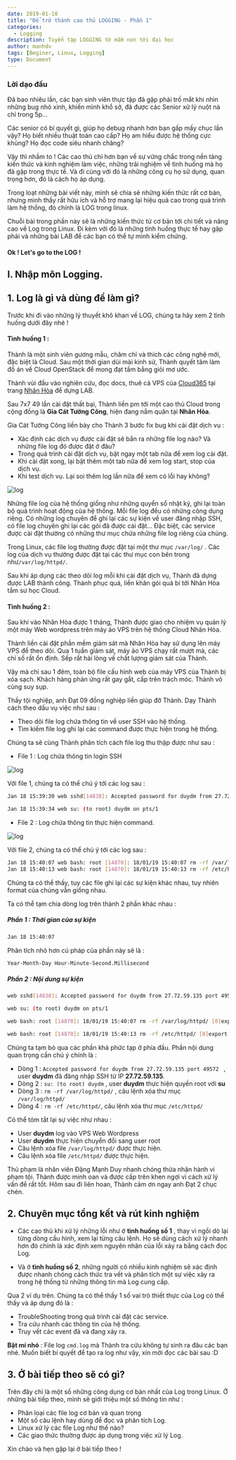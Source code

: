 ```yaml
---
date: 2019-01-18
title: "Để trở thành cao thủ LOGGING - Phần 1"
categories:
  - Logging
description: Tuyển tập LOGGING từ mầm non tới đại học
author: manhdv
tags: [Beginer, Linux, Logging]
type: Document
---
```


### Lời dạo đầu

Đã bao nhiêu lần, các bạn sinh viên thực tập đã gặp phải trố mắt khi nhìn những bug nhỏ xinh, khiến mình khổ sở, đã được các Senior xử lý nuột nà chỉ trong 5p...

Các senior có bí quyết gì, giúp họ debug nhanh hơn bạn gấp mấy chục lần vậy? Họ biết nhiều thuật toán cao cấp? Họ am hiểu được hệ thống cực khủng? Họ đọc code siêu nhanh chăng?

Vậy thì nhầm to ! Các cao thủ chỉ hơn bạn về sự vững chắc trong nền tảng kiến thức và kinh nghiệm làm việc, những trải nghiệm về tình huống mà họ đã gặp trong thực tế. Và đi cùng với đó là những công cụ họ sử dụng, quan trọng hơn, đó là cách họ áp dụng. 

Trong loạt những bài viết này, mình sẽ chia sẻ những kiến thức rất cơ bản, nhưng mình thấy rất hữu ích và hỗ trợ mang lại hiệu quả cao trong quá trình làm hệ thống, đó chính là LOG trong linux. 

Chuỗi bài trong phần này sẽ là những kiến thức từ cơ bản tới chi tiết và nâng cao về Log trong Linux. Đi kèm với đó là những tình huống thực tế hay gặp phải và những bài LAB để các bạn có thể tự mình kiểm chứng.
 
#### Ok ! Let's go to the LOG ! 

## I. Nhập môn Logging. 

## 1. Log là gì và dùng để làm gì? 

Trước khi đi vào những lý thuyết khô khan về LOG, chúng ta hãy xem 2 tình huống dưới đây nhé !

#### Tình huống 1 : 

Thành là một sinh viên gương mẫu, chăm chỉ và thích các công nghệ mới, đặc biệt là Cloud. Sau một thời gian dùi mài kinh sử, Thành quyết tâm làm đồ án về Cloud OpenStack để mong đạt tấm bằng giỏi mơ ước. 

Thành vùi đầu vào nghiên cứu, đọc docs, thuê cả VPS của <a href="https://cloud365.vn/" >Cloud365</a> tại trang <a href="https://nhanhoa.com/may-chu/may-chu-ao-vps.html" >Nhân Hòa</a> để dựng LAB.

Sau 7x7 49 lần cài đặt thất bại, Thành liền pm tới một cao thủ Cloud trong cộng đồng là **Gia Cát Tướng Công**, hiện đang nắm quân tại **Nhân Hòa**. 

Gia Cát Tướng Công liền bày cho Thành 3 bước fix bug khi cài đặt dịch vụ : 

 - Xác định các dịch vụ được cài đặt sẽ bắn ra những file log nào? Và những file log đó được đặt ở đâu?
 - Trong quá trình cài đặt dịch vụ, bật ngay một tab nữa để xem log cài đặt.
 - Khi cài đặt xong, lại bật thêm một tab nữa để xem log start, stop của dịch vụ.
 - Khi test dịch vụ. Lại soi thêm log lần nữa để xem có lỗi hay không?
	
![log](/images/img-logging/log-01.png)

Những file log của hệ thống giống như những quyển sổ nhật ký, ghi lại toàn bộ quá trình hoạt động của hệ thống. Mỗi file log đều có những công dụng riêng. Có những log chuyên để ghi lại các sự kiện về user đăng nhập SSH, có file log chuyên ghi lại các gói đã được cài đặt... Đặc biệt, các service được cài đặt thường có những thư mục chứa những file log riêng của chúng. 

Trong Linux, các file log thường được đặt tại một thư mục ``/var/log/`` . Các log của dịch vụ thường được đặt tại các thư mục con bên trong như``/var/log/httpd/``. 

Sau khi áp dụng các theo dõi log mỗi khi cài đặt dịch vụ, Thành đã dựng được LAB thành công. Thành phục quá, liền khăn gói quả bí tới Nhân Hòa tầm sư học Cloud. 

#### Tình huống 2 : 

Sau khi vào Nhân Hòa được 1 tháng, Thành được giao cho nhiệm vụ quản lý một máy Web wordpress trên máy ảo VPS trên hệ thống Cloud Nhân Hòa. 

Thành liền cài đặt phần mềm giám sát mà Nhân Hòa hay sử dụng lên máy VPS để theo dõi. Qua 1 tuần giám sát, máy ảo VPS chạy rất mượt mà, các chỉ số rất ổn định. Sếp rất hài lòng về chất lượng giám sát của Thành. 

Vậy mà chỉ sau 1 đêm, toàn bộ file cấu hình web của máy VPS của Thành bị xóa sạch. Khách hàng phản ứng rất gay gắt, cấp trên trách móc. Thành vô cùng suy sụp. 

Thấy tội nghiệp, anh Đạt 09 đồng nghiệp liền giúp đỡ Thành. Dạy Thành cách theo dấu vụ việc như sau : 

 - Theo dõi file log chứa thông tin về user SSH vào hệ thống.
 - Tìm kiếm file log ghi lại các command được thực hiện trong hệ thống. 
 
Chúng ta sẽ cùng Thành phân tích cách file log thu thập được như sau : 

- File 1 : Log chứa thông tin login SSH

![log](/images/img-logging/log-03.png)

Với file 1, chúng ta có thể chú ý tới các log sau : 
```sh
Jan 18 15:39:30 web sshd[14838]: Accepted password for duydm from 27.72.59.135 port 49572 ssh2

Jan 18 15:39:34 web su: (to root) duydm on pts/1
```

- File 2 : Log chứa thông tin thực hiện command.

![log](/images/img-logging/log-02.png)

Với file 2, chúng ta có thể chú ý tới các log sau : 

```sh
Jan 18 15:40:07 web bash: root [14870]: 18/01/19 15:40:07 rm -rf /var/log/httpd/ [0]export
Jan 18 15:40:13 web bash: root [14870]: 18/01/19 15:40:13 rm -rf /etc/httpd/ [0]export
```


Chúng ta có thể thấy, tuy các file ghi lại các sự kiện khác nhau, tuy nhiên format của chúng vẫn giống nhau. 

Ta có thể tạm chia dòng log trên thành 2 phần khác nhau :

##### Phần 1 : Thời gian của sự kiện
```sh
Jan 18 15:40:07
```

Phân tích nhỏ hơn cú pháp của phần này sẽ là : 

```sh
Year-Month-Day Hour-Minute-Second.Millisecond
```

##### Phần 2 : Nội dung sự kiện
 
```sh
web sshd[14838]: Accepted password for duydm from 27.72.59.135 port 49572 

web su: (to root) duydm on pts/1

web bash: root [14870]: 18/01/19 15:40:07 rm -rf /var/log/httpd/ [0]export

web bash: root [14870]: 18/01/19 15:40:13 rm -rf /etc/httpd/ [0]export
```

Chúng ta tạm bỏ qua các phần khá phức tạp ở phía đầu. Phần nội dung quan trọng cần chú ý chính là :
 
 - Dòng 1 : ``Accepted password for duydm from 27.72.59.135 port 49572 `` , user **duydm** đã đăng nhập SSH từ IP **27.72.59.135**.
 - Dòng 2 : ``su: (to root) duydm`` , user **duydm** thực hiện quyền root với **su**
 - Dòng 3 : ``rm -rf /var/log/httpd/`` , câu lệnh xóa thư mục `/var/log/httpd/`
 - Dòng 4 : ``rm -rf /etc/httpd/``, câu lệnh xóa thư mục `/etc/httpd/`

Có thể tóm tắt lại sự việc như nhau : 

 - User **duydm** log vào VPS Web Wordpress
 - User **duydm** thực hiện chuyển đổi sang user root
 - Câu lệnh xóa file ``/var/log/httpd/`` được thực hiện.
 - Câu lệnh xóa file ``/etc/httpd/`` được thực hiện. 
 
Thủ phạm là nhân viên Đặng Mạnh Duy nhanh chóng thừa nhận hành vi phạm tội. Thành được minh oan và được cấp trên khen ngợi vì cách xử lý vấn đề rất tốt. Hôm sau đi liên hoan, Thành cảm ơn ngay anh Đạt 2 chục chén. 

## 2. Chuyên mục tổng kết và rút kinh nghiệm 

- Các cao thủ khi xử lý những lỗi như ở **tình huống số 1** , thay vì ngồi dò lại từng dòng cấu hình, xem lại từng câu lệnh. Họ sẽ dùng cách xử lý nhanh hơn đó chính là xác định xem nguyên nhân của lỗi xảy ra bằng cách đọc Log.

- Và ở **tình huống số 2**, những người có nhiều kinh nghiệm sẽ xác định được nhanh chóng cách thức tra vết và phân tích một sự việc xảy ra trong hệ thống từ những thông tin mà Log cung cấp.


Qua 2 ví dụ trên. Chúng ta có thể thấy 1 số vai trò thiết thực của Log có thể thấy và áp dụng đó là : 

 - TroubleShooting trong quá trình cài đặt các service.
 - Tra cứu nhanh các thông tin của hệ thống.
 - Truy vết các event đã và đang xảy ra.

**Bật mí nhỏ** : File log `cmd.log` mà Thành tra cứu không tự sinh ra đâu các bạn nhé. Muốn biết bí quyết để tạo ra log như vậy, xin mời đọc các bài sau :D 

## 3. Ở bài tiếp theo sẽ có gì?

Trên đây chỉ là một số những công dụng cơ bản nhất của Log trong Linux. Ở những bài tiếp theo, mình sẽ giới thiệu một số thông tin như :
 
 - Phân loại các file log cơ bản và quan trọng
 - Một số câu lệnh hay dùng để đọc và phân tích Log.
 - Linux xử lý các file Log như thế nào?
 - Các giao thức thường được áp dụng trong việc xử lý Log.
 
Xin chào và hẹn gặp lại ở bài tiếp theo !
 
